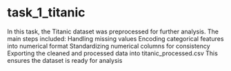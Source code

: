 # task_1_titanic
In this task, the Titanic dataset was preprocessed for further analysis. The main steps included:  Handling missing values  Encoding categorical features into numerical format  Standardizing numerical columns for consistency  Exporting the cleaned and processed data into titanic_processed.csv   This ensures the dataset is ready for analysis
